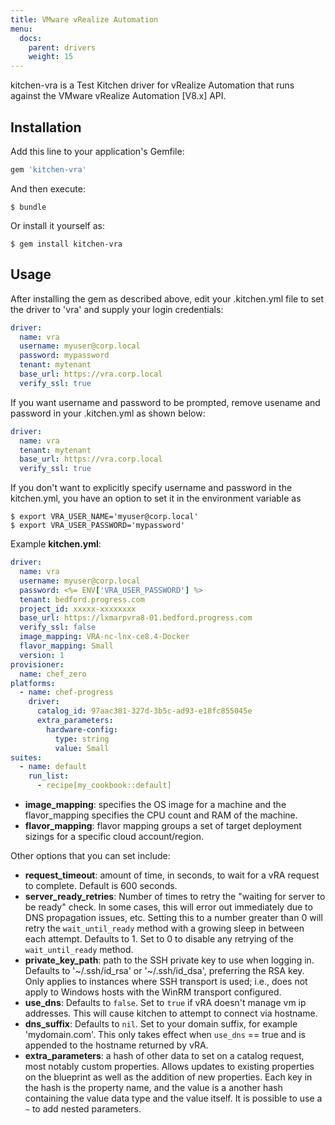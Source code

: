 ```yaml
---
title: VMware vRealize Automation
menu:
  docs:
    parent: drivers
    weight: 15
---
```


kitchen-vra is a Test Kitchen driver for vRealize Automation that runs against the VMware vRealize Automation  [V8.x] API.

## Installation

Add this line to your application's Gemfile:

```ruby
gem 'kitchen-vra'
```

And then execute:

    $ bundle

Or install it yourself as:

    $ gem install kitchen-vra


## Usage

After installing the gem as described above, edit your .kitchen.yml file to set the driver to 'vra' and supply your login credentials:

```yaml
driver:
  name: vra
  username: myuser@corp.local
  password: mypassword
  tenant: mytenant
  base_url: https://vra.corp.local
  verify_ssl: true
```

If you want username and password to be prompted, remove usename and password in your .kitchen.yml as shown below:

```yaml
driver:
  name: vra
  tenant: mytenant
  base_url: https://vra.corp.local
  verify_ssl: true
```
If you don't want to explicitly specify username and password in the kitchen.yml, you have an option to set it in the environment variable as

    $ export VRA_USER_NAME='myuser@corp.local'
    $ export VRA_USER_PASSWORD='mypassword'

Example **kitchen.yml**:

```yaml
driver:
  name: vra
  username: myuser@corp.local
  password: <%= ENV['VRA_USER_PASSWORD'] %>
  tenant: bedford.progress.com
  project_id: xxxxx-xxxxxxxx
  base_url: https://lxmarpvra8-01.bedford.progress.com
  verify_ssl: false
  image_mapping: VRA-nc-lnx-ce8.4-Docker
  flavor_mapping: Small
  version: 1
provisioner:
  name: chef_zero
platforms:
  - name: chef-progress
    driver:
      catalog_id: 97aac381-327d-3b5c-ad93-e18fc855045e
      extra_parameters:
        hardware-config:
          type: string
          value: Small
suites:
  - name: default
    run_list:
      - recipe[my_cookbook::default]
```

 * **image_mapping**:  specifies the OS image for a machine and the flavor_mapping specifies the CPU count and RAM of the machine.
 * **flavor_mapping**: flavor mapping groups a set of target deployment sizings for a specific cloud account/region.

Other options that you can set include:

 * **request_timeout**: amount of time, in seconds, to wait for a vRA request to complete. Default is 600 seconds.
 * **server_ready_retries**: Number of times to retry the "waiting for server to be ready" check. In some cases, this will error out immediately due to DNS propagation issues, etc. Setting this to a number greater than 0 will retry the `wait_until_ready` method with a growing sleep in between each attempt. Defaults to 1. Set to 0 to disable any retrying of the `wait_until_ready` method.
 * **private_key_path**: path to the SSH private key to use when logging in. Defaults to '~/.ssh/id_rsa' or '~/.ssh/id_dsa', preferring the RSA key. Only applies to instances where SSH transport is used; i.e., does not apply to Windows hosts with the WinRM transport configured.
 * **use_dns**: Defaults to `false`.  Set to `true` if vRA doesn't manage vm ip addresses.  This will cause kitchen to attempt to connect via hostname.
 * **dns_suffix**: Defaults to `nil`.  Set to your domain suffix, for example 'mydomain.com'.  This only takes effect when `use_dns` == true and is appended to the hostname returned by vRA.
 * **extra_parameters**: a hash of other data to set on a catalog request, most notably custom properties. Allows updates to existing properties on the blueprint as well as the addition of new properties. Each key in the hash is the property name, and the value is a another hash containing the value data type and the value itself. It is possible to use a `~` to add nested parameters.
